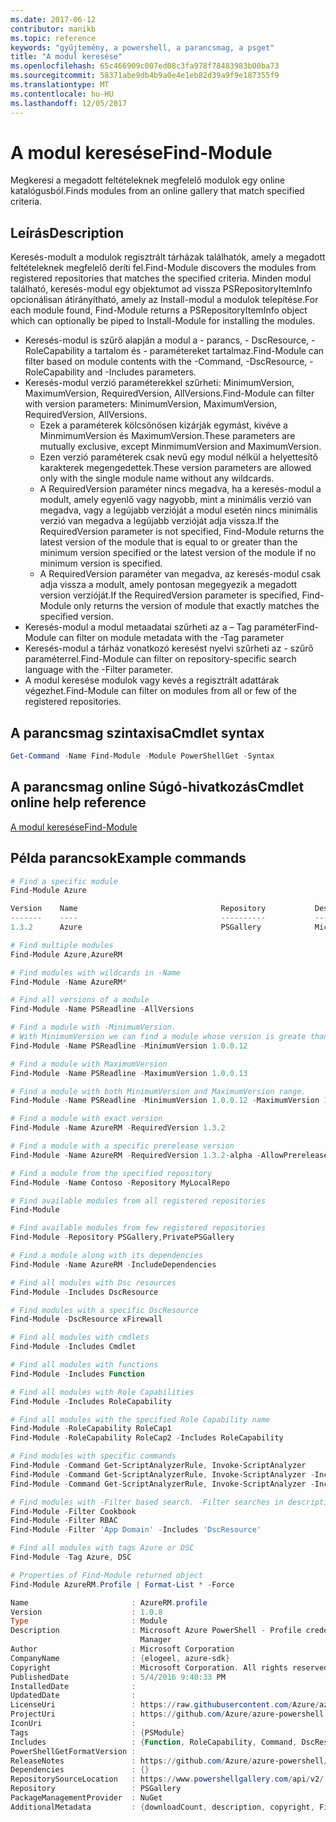 ```yaml
---
ms.date: 2017-06-12
contributor: manikb
ms.topic: reference
keywords: "gyűjtemény, a powershell, a parancsmag, a psget"
title: "A modul keresése"
ms.openlocfilehash: 65c466909c007ed08c3fa978f78483983b00ba73
ms.sourcegitcommit: 58371abe9db4b9a0e4e1eb82d39a9f9e187355f9
ms.translationtype: MT
ms.contentlocale: hu-HU
ms.lasthandoff: 12/05/2017
---
```

# <a name="find-module"></a><span data-ttu-id="85fdc-103">A modul keresése</span><span class="sxs-lookup"><span data-stu-id="85fdc-103">Find-Module</span></span>
<span data-ttu-id="85fdc-104">Megkeresi a megadott feltételeknek megfelelő modulok egy online katalógusból.</span><span class="sxs-lookup"><span data-stu-id="85fdc-104">Finds modules from an online gallery that match specified criteria.</span></span>

## <a name="description"></a><span data-ttu-id="85fdc-105">Leírás</span><span class="sxs-lookup"><span data-stu-id="85fdc-105">Description</span></span>
<span data-ttu-id="85fdc-106">Keresés-modult a modulok regisztrált tárházak találhatók, amely a megadott feltételeknek megfelelő deríti fel.</span><span class="sxs-lookup"><span data-stu-id="85fdc-106">Find-Module discovers the modules from registered repositories that matches the specified criteria.</span></span>
<span data-ttu-id="85fdc-107">Minden modul található, keresés-modul egy objektumot ad vissza PSRepositoryItemInfo opcionálisan átirányítható, amely az Install-modul a modulok telepítése.</span><span class="sxs-lookup"><span data-stu-id="85fdc-107">For each module found, Find-Module returns a PSRepositoryItemInfo object which can optionally be piped to Install-Module for installing the modules.</span></span>

- <span data-ttu-id="85fdc-108">Keresés-modul is szűrő alapján a modul a - parancs, - DscResource, - RoleCapability a tartalom és - paramétereket tartalmaz.</span><span class="sxs-lookup"><span data-stu-id="85fdc-108">Find-Module can filter based on module contents with the -Command, -DscResource, -RoleCapability and -Includes parameters.</span></span>
- <span data-ttu-id="85fdc-109">Keresés-modul verzió paraméterekkel szűrheti: MinimumVersion, MaximumVersion, RequiredVersion, AllVersions.</span><span class="sxs-lookup"><span data-stu-id="85fdc-109">Find-Module can filter with version parameters: MinimumVersion, MaximumVersion, RequiredVersion, AllVersions.</span></span>
  - <span data-ttu-id="85fdc-110">Ezek a paraméterek kölcsönösen kizárják egymást, kivéve a MinmimumVersion és MaximumVersion.</span><span class="sxs-lookup"><span data-stu-id="85fdc-110">These parameters are mutually exclusive, except MinmimumVersion and MaximumVersion.</span></span>
  - <span data-ttu-id="85fdc-111">Ezen verzió paraméterek csak nevű egy modul nélkül a helyettesítő karakterek megengedettek.</span><span class="sxs-lookup"><span data-stu-id="85fdc-111">These version parameters are allowed only with the single module name without any wildcards.</span></span>
  - <span data-ttu-id="85fdc-112">A RequiredVersion paraméter nincs megadva, ha a keresés-modul a modult, amely egyenlő vagy nagyobb, mint a minimális verzió van megadva, vagy a legújabb verzióját a modul esetén nincs minimális verzió van megadva a legújabb verzióját adja vissza.</span><span class="sxs-lookup"><span data-stu-id="85fdc-112">If the RequiredVersion parameter is not specified, Find-Module returns the latest version of the module that is equal to or greater than the minimum version specified or the latest version of the module if no minimum version is specified.</span></span> 
  - <span data-ttu-id="85fdc-113">A RequiredVersion paraméter van megadva, az keresés-modul csak adja vissza a modult, amely pontosan megegyezik a megadott version verzióját.</span><span class="sxs-lookup"><span data-stu-id="85fdc-113">If the RequiredVersion parameter is specified, Find-Module only returns the version of module that exactly matches the specified version.</span></span>
- <span data-ttu-id="85fdc-114">Keresés-modul a modul metaadatai szűrheti az a – Tag paraméter</span><span class="sxs-lookup"><span data-stu-id="85fdc-114">Find-Module can filter on module metadata with the -Tag parameter</span></span>
- <span data-ttu-id="85fdc-115">Keresés-modul a tárház vonatkozó keresést nyelvi szűrheti az - szűrő paraméterrel.</span><span class="sxs-lookup"><span data-stu-id="85fdc-115">Find-Module can filter on repository-specific search language with the -Filter parameter.</span></span>
- <span data-ttu-id="85fdc-116">A modul keresése modulok vagy kevés a regisztrált adattárak végezhet.</span><span class="sxs-lookup"><span data-stu-id="85fdc-116">Find-Module can filter on modules from all or few of the registered repositories.</span></span>

## <a name="cmdlet-syntax"></a><span data-ttu-id="85fdc-117">A parancsmag szintaxisa</span><span class="sxs-lookup"><span data-stu-id="85fdc-117">Cmdlet syntax</span></span>
```powershell
Get-Command -Name Find-Module -Module PowerShellGet -Syntax
```

## <a name="cmdlet-online-help-reference"></a><span data-ttu-id="85fdc-118">A parancsmag online Súgó-hivatkozás</span><span class="sxs-lookup"><span data-stu-id="85fdc-118">Cmdlet online help reference</span></span>

[<span data-ttu-id="85fdc-119">A modul keresése</span><span class="sxs-lookup"><span data-stu-id="85fdc-119">Find-Module</span></span>](http://go.microsoft.com/fwlink/?LinkID=398574)

## <a name="example-commands"></a><span data-ttu-id="85fdc-120">Példa parancsok</span><span class="sxs-lookup"><span data-stu-id="85fdc-120">Example commands</span></span>
```powershell
# Find a specific module
Find-Module Azure

Version    Name                                Repository           Description
-------    ----                                ----------           -----------
1.3.2      Azure                               PSGallery            Microsoft Azure PowerShell - Service Management

# Find multiple modules
Find-Module Azure,AzureRM

# Find modules with wildcards in -Name
Find-Module -Name AzureRM*

# Find all versions of a module
Find-Module -Name PSReadline -AllVersions

# Find a module with -MinimumVersion. 
# With MinimumVersion we can find a module whose version is greate than or equal to the specified MinimumVersion value.
Find-Module -Name PSReadline -MinimumVersion 1.0.0.12

# Find a module with MaximumVersion
Find-Module -Name PSReadline -MaximumVersion 1.0.0.13

# Find a module with both MinimumVersion and MaximumVersion range.
Find-Module -Name PSReadline -MinimumVersion 1.0.0.12 -MaximumVersion 1.0.0.13

# Find a module with exact version
Find-Module -Name AzureRM -RequiredVersion 1.3.2

# Find a module with a specific prerelease version
Find-Module -Name AzureRM -RequiredVersion 1.3.2-alpha -AllowPrerelease

# Find a module from the specified repository
Find-Module -Name Contoso -Repository MyLocalRepo

# Find available modules from all registered repositories
Find-Module

# Find available modules from few registered repositories
Find-Module -Repository PSGallery,PrivatePSGallery

# Find a module along with its dependencies
Find-Module -Name AzureRM -IncludeDependencies

# Find all modules with Dsc resources
Find-Module -Includes DscResource

# Find modules with a specific DscResource
Find-Module -DscResource xFirewall

# Find all modules with cmdlets
Find-Module -Includes Cmdlet

# Find all modules with functions
Find-Module -Includes Function

# Find all modules with Role Capabilities
Find-Module -Includes RoleCapability

# Find all modules with the specified Role Capability name
Find-Module -RoleCapability RoleCap1
Find-Module -RoleCapability RoleCap2 -Includes RoleCapability

# Find modules with specific commands
Find-Module -Command Get-ScriptAnalyzerRule, Invoke-ScriptAnalyzer
Find-Module -Command Get-ScriptAnalyzerRule, Invoke-ScriptAnalyzer -Includes Cmdlet
Find-Module -Command Get-ScriptAnalyzerRule, Invoke-ScriptAnalyzer -Includes Function

# Find modules with -Filter based search. -Filter searches in description and names
Find-Module -Filter Cookbook
Find-Module -Filter RBAC
Find-Module -Filter 'App Domain' -Includes 'DscResource'

# Find all modules with tags Azure or DSC
Find-Module -Tag Azure, DSC

# Properties of Find-Module returned object
Find-Module AzureRM.Profile | Format-List * -Force

Name                       : AzureRM.profile
Version                    : 1.0.8
Type                       : Module
Description                : Microsoft Azure PowerShell - Profile credential management cmdlets for Azure Resource
                             Manager
Author                     : Microsoft Corporation
CompanyName                : {elogeel, azure-sdk}
Copyright                  : Microsoft Corporation. All rights reserved.
PublishedDate              : 5/4/2016 9:40:33 PM
InstalledDate              :
UpdatedDate                :
LicenseUri                 : https://raw.githubusercontent.com/Azure/azure-powershell/dev/LICENSE.txt
ProjectUri                 : https://github.com/Azure/azure-powershell
IconUri                    :
Tags                       : {PSModule}
Includes                   : {Function, RoleCapability, Command, DscResource...}
PowerShellGetFormatVersion :
ReleaseNotes               : https://github.com/Azure/azure-powershell/blob/dev/ChangeLog.md
Dependencies               : {}
RepositorySourceLocation   : https://www.powershellgallery.com/api/v2/
Repository                 : PSGallery
PackageManagementProvider  : NuGet
AdditionalMetadata         : {downloadCount, description, copyright, FileList...}

```

